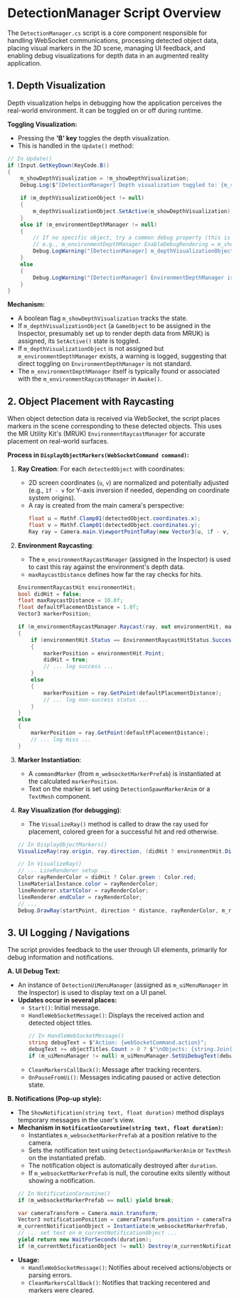 # DetectionManager Script Overview

The `DetectionManager.cs` script is a core component responsible for handling WebSocket communications, processing detected object data, placing visual markers in the 3D scene, managing UI feedback, and enabling debug visualizations for depth data in an augmented reality application.

## 1. Depth Visualization

Depth visualization helps in debugging how the application perceives the real-world environment. It can be toggled on or off during runtime.

**Toggling Visualization:**
- Pressing the **'B' key** toggles the depth visualization.
- This is handled in the `Update()` method:

```csharp
// In Update()
if (Input.GetKeyDown(KeyCode.B))
{
    m_showDepthVisualization = !m_showDepthVisualization;
    Debug.Log($"[DetectionManager] Depth visualization toggled to: {m_showDepthVisualization}");

    if (m_depthVisualizationObject != null)
    {
        m_depthVisualizationObject.SetActive(m_showDepthVisualization);
    }
    else if (m_environmentDepthManager != null)
    {
        // If no specific object, try a common debug property (this is speculative)
        // e.g., m_environmentDepthManager.EnableDebugRendering = m_showDepthVisualization;
        Debug.LogWarning("[DetectionManager] m_depthVisualizationObject is not assigned. Direct toggling on EnvironmentDepthManager is not standard and may require specific MRUK sample code for visualization.");
    }
    else
    {
        Debug.LogWarning("[DetectionManager] EnvironmentDepthManager is null. Cannot toggle depth visualization.");
    }
}
```

**Mechanism:**
- A boolean flag `m_showDepthVisualization` tracks the state.
- If `m_depthVisualizationObject` (a `GameObject` to be assigned in the Inspector, presumably set up to render depth data from MRUK) is assigned, its `SetActive()` state is toggled.
- If `m_depthVisualizationObject` is not assigned but `m_environmentDepthManager` exists, a warning is logged, suggesting that direct toggling on `EnvironmentDepthManager` is not standard.
- The `m_environmentDepthManager` itself is typically found or associated with the `m_environmentRaycastManager` in `Awake()`.

## 2. Object Placement with Raycasting

When object detection data is received via WebSocket, the script places markers in the scene corresponding to these detected objects. This uses the MR Utility Kit's (MRUK) `EnvironmentRaycastManager` for accurate placement on real-world surfaces.

**Process in `DisplayObjectMarkers(WebSocketCommand command)`:**
1.  **Ray Creation**: For each `detectedObject` with coordinates:
    - 2D screen coordinates (`u`, `v`) are normalized and potentially adjusted (e.g., `1f - v` for Y-axis inversion if needed, depending on coordinate system origins).
    - A ray is created from the main camera's perspective:
      ```csharp
      float u = Mathf.Clamp01(detectedObject.coordinates.x);
      float v = Mathf.Clamp01(detectedObject.coordinates.y);
      Ray ray = Camera.main.ViewportPointToRay(new Vector3(u, 1f - v, 0f));
      ```

2.  **Environment Raycasting**:
    - The `m_environmentRaycastManager` (assigned in the Inspector) is used to cast this ray against the environment's depth data.
    - `maxRaycastDistance` defines how far the ray checks for hits.
    ```csharp
    EnvironmentRaycastHit environmentHit;
    bool didHit = false;
    float maxRaycastDistance = 10.0f;
    float defaultPlacementDistance = 1.0f;
    Vector3 markerPosition;

    if (m_environmentRaycastManager.Raycast(ray, out environmentHit, maxRaycastDistance))
    {
        if (environmentHit.Status == EnvironmentRaycastHitStatus.Success)
        {
            markerPosition = environmentHit.Point;
            didHit = true;
            // ... log success ...
        }
        else
        {
            markerPosition = ray.GetPoint(defaultPlacementDistance);
            // ... log non-success status ...
        }
    }
    else
    {
        markerPosition = ray.GetPoint(defaultPlacementDistance);
        // ... log miss ...
    }
    ```

3.  **Marker Instantiation**:
    - A `commandMarker` (from `m_websocketMarkerPrefab`) is instantiated at the calculated `markerPosition`.
    - Text on the marker is set using `DetectionSpawnMarkerAnim` or a `TextMesh` component.

4.  **Ray Visualization (for debugging)**:
    - The `VisualizeRay()` method is called to draw the ray used for placement, colored green for a successful hit and red otherwise.
    ```csharp
    // In DisplayObjectMarkers()
    VisualizeRay(ray.origin, ray.direction, (didHit ? environmentHit.Distance : defaultPlacementDistance), markerPosition, didHit);

    // In VisualizeRay()
    // ... LineRenderer setup ...
    Color rayRenderColor = didHit ? Color.green : Color.red;
    lineMaterialInstance.color = rayRenderColor;
    lineRenderer.startColor = rayRenderColor;
    lineRenderer.endColor = rayRenderColor;
    // ...
    Debug.DrawRay(startPoint, direction * distance, rayRenderColor, m_rayVisualizationDuration);
    ```

## 3. UI Logging / Navigations

The script provides feedback to the user through UI elements, primarily for debug information and notifications.

**A. UI Debug Text:**
- An instance of `DetectionUiMenuManager` (assigned as `m_uiMenuManager` in the Inspector) is used to display text on a UI panel.
- **Updates occur in several places:**
    - `Start()`: Initial message.
    - `HandleWebSocketMessage()`: Displays the received action and detected object titles.
      ```csharp
      // In HandleWebSocketMessage()
      string debugText = $"Action: {webSocketCommand.action}";
      debugText += objectTitles.Count > 0 ? $"\nObjects: {string.Join(", ", objectTitles)}" : "\nNo objects detected";
      if (m_uiMenuManager != null) m_uiMenuManager.SetUiDebugText(debugText);
      ```
    - `CleanMarkersCallBack()`: Message after tracking recenters.
    - `OnPauseFromUi()`: Messages indicating paused or active detection state.

**B. Notifications (Pop-up style):**
- The `ShowNotification(string text, float duration)` method displays temporary messages in the user's view.
- **Mechanism in `NotificationCoroutine(string text, float duration)`:**
    - Instantiates `m_websocketMarkerPrefab` at a position relative to the camera.
    - Sets the notification text using `DetectionSpawnMarkerAnim` or `TextMesh` on the instantiated prefab.
    - The notification object is automatically destroyed after `duration`.
    - If `m_websocketMarkerPrefab` is null, the coroutine exits silently without showing a notification.
    ```csharp
    // In NotificationCoroutine()
    if (m_websocketMarkerPrefab == null) yield break;

    var cameraTransform = Camera.main.transform;
    Vector3 notificationPosition = cameraTransform.position + cameraTransform.forward * m_notificationDisplayOffset + cameraTransform.up * 0.1f;
    m_currentNotificationObject = Instantiate(m_websocketMarkerPrefab, notificationPosition, cameraTransform.rotation);
    // ... set text on m_currentNotificationObject ...
    yield return new WaitForSeconds(duration);
    if (m_currentNotificationObject != null) Destroy(m_currentNotificationObject);
    ```
- **Usage:**
    - `HandleWebSocketMessage()`: Notifies about received actions/objects or parsing errors.
    - `CleanMarkersCallBack()`: Notifies that tracking recentered and markers were cleared. 